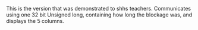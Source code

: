 This is the version that was demonstrated to shhs teachers. Communicates using one 32 bit Unsigned long,
containing how long the blockage was, and displays the 5 columns.
